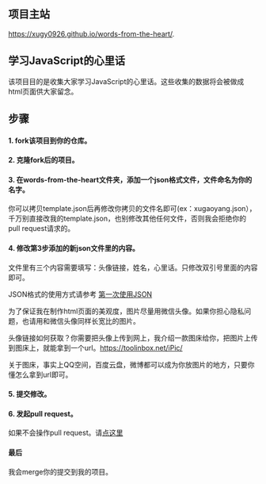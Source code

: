 ## 项目主站

 https://xugy0926.github.io/words-from-the-heart/.

## 学习JavaScript的心里话

该项目目的是收集大家学习JavaScript的心里话。这些收集的数据将会被做成html页面供大家留念。

## 步骤

#### 1. fork该项目到你的仓库。
#### 2. 克隆fork后的项目。
#### 3. 在words-from-the-heart文件夹，添加一个json格式文件，文件命名为你的名字。

你可以拷贝template.json后再修改你拷贝的文件名即可(ex：xugaoyang.json），千万别直接改我的template.json，也别修改其他任何文件，否则我会拒绝你的pull request请求的。

#### 4. 修改第3步添加的新json文件里的内容。

文件里有三个内容需要填写：头像链接，姓名，心里话。只修改双引号里面的内容即可。

JSON格式的使用方式请参考 [第一次使用JSON](https://github.com/xugy0926/getting-started-with-javascript/blob/master/topics/%E7%AC%AC%E4%B8%80%E6%AC%A1%E4%BD%BF%E7%94%A8JSON.md)

为了保证我在制作html页面的美观度，图片尽量用微信头像。如果你担心隐私问题，也请用和微信头像同样长宽比的图片。

头像链接如何获取？你需要把头像上传到网上，我介绍一款图床给你，把图片上传到图床上，就能拿到一个url。https://toolinbox.net/iPic/

关于图床，事实上QQ空间，百度云盘，微博都可以成为你放图片的地方，只要你懂怎么拿到url即可。

#### 5. 提交修改。
#### 6. 发起pull request。


如果不会操作pull request。请[点这里](https://github.com/xugy0926/getting-started-with-javascript/wiki/%E7%AC%AC%E4%B8%80%E6%AC%A1pull-request)


#### 最后

我会merge你的提交到我的项目。

